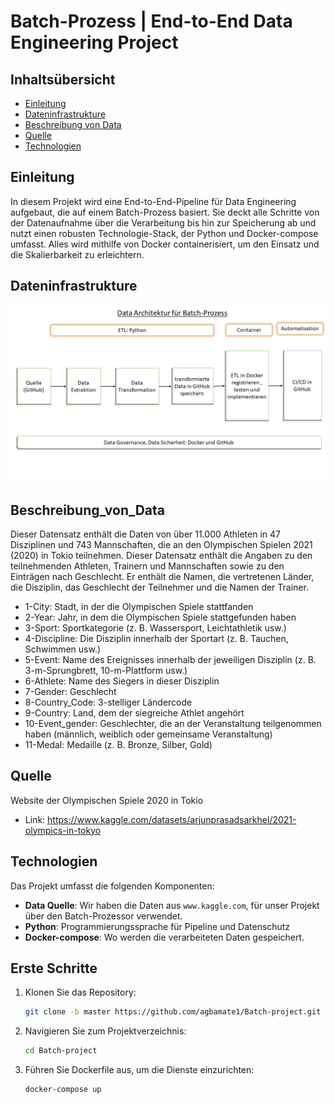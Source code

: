 # Batch-Prozess |  End-to-End Data Engineering Project

## Inhaltsübersicht
- [Einleitung](#Einleitung)
- [Dateninfrastrukture](#Dateninfrastrukture)
- [Beschreibung von Data](#Beschreibung_von_Data)
- [Quelle](#Quelle)
- [Technologien](#Technologien)


## Einleitung

In diesem Projekt wird eine End-to-End-Pipeline für Data Engineering aufgebaut, die auf einem Batch-Prozess basiert. Sie deckt alle Schritte von der Datenaufnahme über die Verarbeitung bis hin zur Speicherung ab und nutzt einen robusten Technologie-Stack, der Python und Docker-compose umfasst. Alles wird mithilfe von Docker containerisiert, um den Einsatz und die Skalierbarkeit zu erleichtern.


## Dateninfrastrukture

![System Architecture](https://github.com/agbamate1/Batch-project/blob/master/Dateninfrastrukture_Batch.png)


## Beschreibung_von_Data

Dieser Datensatz enthält die Daten von über 11.000 Athleten in 47 Disziplinen und 743 Mannschaften, die an den Olympischen Spielen 2021 (2020) in Tokio teilnehmen. Dieser Datensatz enthält die Angaben zu den teilnehmenden Athleten, Trainern und Mannschaften sowie zu den Einträgen nach Geschlecht. Er enthält die Namen, die vertretenen Länder, die Disziplin, das Geschlecht der Teilnehmer und die Namen der Trainer.

- 1-City: Stadt, in der die Olympischen Spiele stattfanden
- 2-Year: Jahr, in dem die Olympischen Spiele stattgefunden haben
- 3-Sport: Sportkategorie (z. B. Wassersport, Leichtathletik usw.)
- 4-Discipline: Die Disziplin innerhalb der Sportart (z. B. Tauchen, Schwimmen usw.)
- 5-Event: Name des Ereignisses innerhalb der jeweiligen Disziplin (z. B. 3-m-Sprungbrett, 10-m-Plattform usw.)
- 6-Athlete: Name des Siegers in dieser Disziplin
- 7-Gender: Geschlecht
- 8-Country_Code: 3-stelliger Ländercode
- 9-Country: Land, dem der siegreiche Athlet angehört
- 10-Event_gender: Geschlechter, die an der Veranstaltung teilgenommen haben (männlich, weiblich oder gemeinsame Veranstaltung)
- 11-Medal: Medaille (z. B. Bronze, Silber, Gold)


## Quelle

Website der Olympischen Spiele 2020 in Tokio

- Link: https://www.kaggle.com/datasets/arjunprasadsarkhel/2021-olympics-in-tokyo

## Technologien

Das Projekt umfasst die folgenden Komponenten:

- **Data Quelle**: Wir haben die Daten aus `www.kaggle.com`, für unser Projekt über den Batch-Prozessor verwendet. 
- **Python**: Programmierungssprache für Pipeline und Datenschutz
- **Docker-compose**: Wo werden die verarbeiteten Daten gespeichert.

## Erste Schritte

1. Klonen Sie das Repository:

    ```bash
    git clone -b master https://github.com/agbamate1/Batch-project.git
    ```

2. Navigieren Sie zum Projektverzeichnis:
    ```bash
    cd Batch-project
    ```

3. Führen Sie Dockerfile aus, um die Dienste einzurichten:
    ```bash
    docker-compose up
    ```
